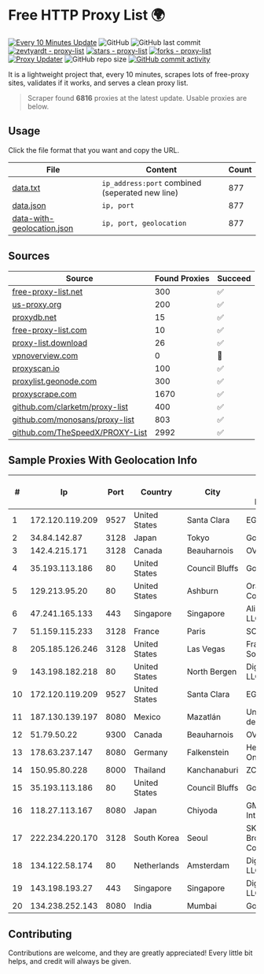 
# Free HTTP Proxy List 🌍

[![Every 10 Minutes Update](https://github.com/mertguvencli/http-proxy-list/actions/workflows/main.yml/badge.svg?branch=main)](https://github.com/mertguvencli/http-proxy-list/actions/workflows/main.yml)
![GitHub](https://img.shields.io/github/license/mertguvencli/http-proxy-list)
![GitHub last commit](https://img.shields.io/github/last-commit/mertguvencli/http-proxy-list)
[![zevtyardt - proxy-list](https://img.shields.io/static/v1?label=zevtyardt&message=proxy-list&color=blue&logo=github)](https://github.com/zevtyardt/proxy-list "Go to GitHub repo")
[![stars - proxy-list](https://img.shields.io/github/stars/zevtyardt/proxy-list?style=social)](https://github.com/zevtyardt/proxy-list)
[![forks - proxy-list](https://img.shields.io/github/forks/zevtyardt/proxy-list?style=social)](https://github.com/zevtyardt/proxy-list)
[![Proxy Updater](https://github.com/zevtyardt/proxy-list/workflows/Proxy%20Updater/badge.svg)](https://github.com/zevtyardt/proxy-list/actions?query=workflow:"Proxy+Updater")
![GitHub repo size](https://img.shields.io/github/repo-size/zevtyardt/proxy-list)
[![GitHub commit activity](https://img.shields.io/github/commit-activity/m/zevtyardt/proxy-list?logo=commits)](https://github.com/zevtyardt/proxy-list/commits/main)

It is a lightweight project that, every 10 minutes, scrapes lots of free-proxy sites, validates if it works, and serves a clean proxy list.

> Scraper found **6816** proxies at the latest update. Usable proxies are below.

## Usage

Click the file format that you want and copy the URL.

|File|Content|Count|
|----|-------|-----|
|[data.txt](https://raw.githubusercontent.com/mertguvencli/http-proxy-list/main/proxy-list/data.txt)|`ip_address:port` combined (seperated new line)|877|
|[data.json](https://raw.githubusercontent.com/mertguvencli/http-proxy-list/main/proxy-list/data.json)|`ip, port`|877|
|[data-with-geolocation.json](https://raw.githubusercontent.com/mertguvencli/http-proxy-list/main/proxy-list/data-with-geolocation.json)|`ip, port, geolocation`|877|

## Sources

|Source|Found Proxies|Succeed|
|------|-------------|-------|
|[free-proxy-list.net](https://free-proxy-list.net)|300|✅|
|[us-proxy.org](https://www.us-proxy.org)|200|✅|
|[proxydb.net](http://proxydb.net)|15|✅|
|[free-proxy-list.com](https://free-proxy-list.com/?page=&port=&type%5B%5D=http&type%5B%5D=https&up_time=0&search=Search)|10|✅|
|[proxy-list.download](https://www.proxy-list.download/HTTP)|26|✅|
|[vpnoverview.com](https://vpnoverview.com/privacy/anonymous-browsing/free-proxy-servers)|0|🚫|
|[proxyscan.io](https://www.proxyscan.io)|100|✅|
|[proxylist.geonode.com](https://proxylist.geonode.com/api/proxy-list?limit=300&page=1&sort_by=lastChecked&sort_type=desc&protocols=http,https)|300|✅|
|[proxyscrape.com](https://api.proxyscrape.com/v2/?request=displayproxies&protocol=http&timeout=10000&country=all&ssl=all&anonymity=all)|1670|✅|
|[github.com/clarketm/proxy-list](https://raw.githubusercontent.com/clarketm/proxy-list/master/proxy-list-raw.txt)|400|✅|
|[github.com/monosans/proxy-list](https://raw.githubusercontent.com/monosans/proxy-list/main/proxies/http.txt)|803|✅|
|[github.com/TheSpeedX/PROXY-List](https://raw.githubusercontent.com/TheSpeedX/PROXY-List/master/http.txt)|2992|✅|


## Sample Proxies With Geolocation Info

|#|Ip|Port|Country|City|Internet Service Provider|
|-|--|----|-------|----|-------------------------|
|1|172.120.119.209|9527|United States|Santa Clara|EGIHosting|
|2|34.84.142.87|3128|Japan|Tokyo|Google LLC|
|3|142.4.215.171|3128|Canada|Beauharnois|OVH SAS|
|4|35.193.113.186|80|United States|Council Bluffs|Google LLC|
|5|129.213.95.20|80|United States|Ashburn|Oracle Corporation|
|6|47.241.165.133|443|Singapore|Singapore|Alibaba.com LLC|
|7|51.159.115.233|3128|France|Paris|SCALEWAY|
|8|205.185.126.246|3128|United States|Las Vegas|FranTech Solutions|
|9|143.198.182.218|80|United States|North Bergen|DigitalOcean, LLC|
|10|172.120.119.209|9527|United States|Santa Clara|EGIHosting|
|11|187.130.139.197|8080|Mexico|Mazatlán|Uninet S.A. de C.V.|
|12|51.79.50.22|9300|Canada|Beauharnois|OVH SAS|
|13|178.63.237.147|8080|Germany|Falkenstein|Hetzner Online GmbH|
|14|150.95.80.228|8000|Thailand|Kanchanaburi|ZCOM|
|15|35.193.113.186|80|United States|Council Bluffs|Google LLC|
|16|118.27.113.167|8080|Japan|Chiyoda|GMO Internet, Inc.|
|17|222.234.220.170|3128|South Korea|Seoul|SK Broadband Co Ltd|
|18|134.122.58.174|80|Netherlands|Amsterdam|DigitalOcean, LLC|
|19|143.198.193.27|443|Singapore|Singapore|DigitalOcean, LLC|
|20|134.238.252.143|8080|India|Mumbai|Google LLC|



## Contributing

Contributions are welcome, and they are greatly appreciated! Every
little bit helps, and credit will always be given.

